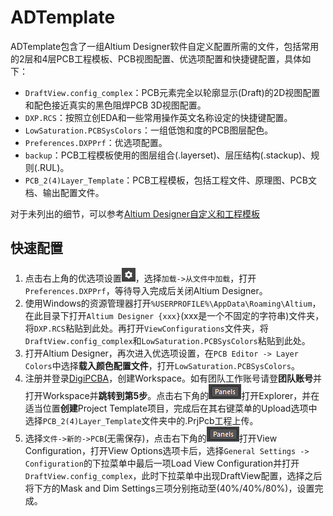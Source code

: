 # ADTemplate

ADTemplate包含了一组Altium Designer软件自定义配置所需的文件，包括常用的2层和4层PCB工程模板、PCB视图配置、优选项配置和快捷键配置，具体如下：

- `DraftView.config_complex`：PCB元素完全以轮廓显示(Draft)的2D视图配置和配色接近真实的黑色阻焊PCB 3D视图配置。
- `DXP.RCS`：按照立创EDA和一些常用操作英文名称设定的快捷键配置。
- `LowSaturation.PCBSysColors`：一组低饱和度的PCB图层配色。
- `Preferences.DXPPrf`：优选项配置。
- `backup`：PCB工程模板使用的图层组合(.layerset)、层压结构(.stackup)、规则(.RUL)。
- `PCB_2(4)Layer_Template`：PCB工程模板，包括工程文件、原理图、PCB文档、输出配置文件。

对于未列出的细节，可以参考[Altium Designer自定义和工程模板](https://flickerz.xyz/p/rm%E7%A1%AC%E4%BB%B602-altium-designer%E8%87%AA%E5%AE%9A%E4%B9%89%E5%92%8C%E5%B7%A5%E7%A8%8B%E6%A8%A1%E6%9D%BF%E6%96%BD%E5%B7%A5%E4%B8%AD/)

## 快速配置

1. 点击右上角的优选项设置![icon1](https://github.com/Xucadent/ADTemplate/blob/main/docs/icon1.png)，选择`加载->从文件中加载`，打开`Preferences.DXPPrf`，等待导入完成后关闭Altium Designer。
2. 使用Windows的资源管理器打开`%USERPROFILE%\AppData\Roaming\Altium`，在此目录下打开`Altium Designer {xxx}`(xxx是一个不固定的字符串)文件夹，将`DXP.RCS`粘贴到此处。再打开`ViewConfigurations`文件夹，将`DraftView.config_complex`和`LowSaturation.PCBSysColors`粘贴到此处。
3. 打开Altium Designer，再次进入优选项设置，在`PCB Editor -> Layer Colors`中选择**载入颜色配置文件**，打开`LowSaturation.PCBSysColors`。
4. 注册并登录[DigiPCBA](https://space.digipcba.com/signup)，创建Workspace。如有团队工作账号请登**团队账号**并打开Workspace并**跳转到第5步**。点击右下角的![icon2](https://github.com/Xucadent/ADTemplate/blob/main/docs/icon2.png)打开Explorer，并在适当位置**创建**Project Template项目，完成后在其右键菜单的Upload选项中选择`PCB_2(4)Layer_Template`文件夹中的.PrjPcb工程上传。
5. 选择`文件->新的->PCB`(无需保存)，点击右下角的![icon2](https://github.com/Xucadent/ADTemplate/blob/main/docs/icon2.png)打开View Configuration，打开View Options选项卡后，选择`General Settings -> Configuration`的下拉菜单中最后一项Load View Configuration并打开`DraftView.config_complex`，此时下拉菜单中出现DraftView配置，选择之后将下方的Mask and Dim Settings三项分别拖动至(40%/40%/80%)，设置完成。

